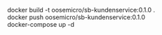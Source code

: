 docker build -t oosemicro/sb-kundenservice:0.1.0 .  
docker push oosemicro/sb-kundenservice:0.1.0  
docker-compose up -d